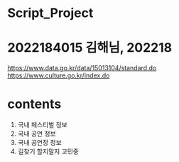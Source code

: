 # Script_Project

# 2022184015 김해님, 202218

https://www.data.go.kr/data/15013104/standard.do
https://www.culture.go.kr/index.do

# contents #

1. 국내 페스티벌 정보
2. 국내 공연 정보
3. 국내 공연장 정보
4. 길찾기 할지말지 고민중
